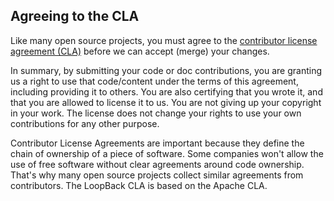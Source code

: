## Agreeing to the CLA

Like many open source projects, you must agree to the [contributor license agreement (CLA)](https://cla.strongloop.com/agreements/strongloop/loopback.io)
before we can accept (merge) your changes.

In summary, by submitting your code or doc contributions, you are granting us a right to use
that code/content under the terms of this agreement, including providing it to
others. You are also certifying that you wrote it, and that you are
allowed to license it to us. You are not giving up your copyright in
your work. The license does not change your rights to use your own
contributions for any other purpose.

Contributor License Agreements are important because they define the
chain of ownership of a piece of software. Some companies won't allow
the use of free software without clear agreements around code ownership.
That's why many open source projects collect similar agreements from
contributors. The LoopBack CLA is based on the Apache CLA.
